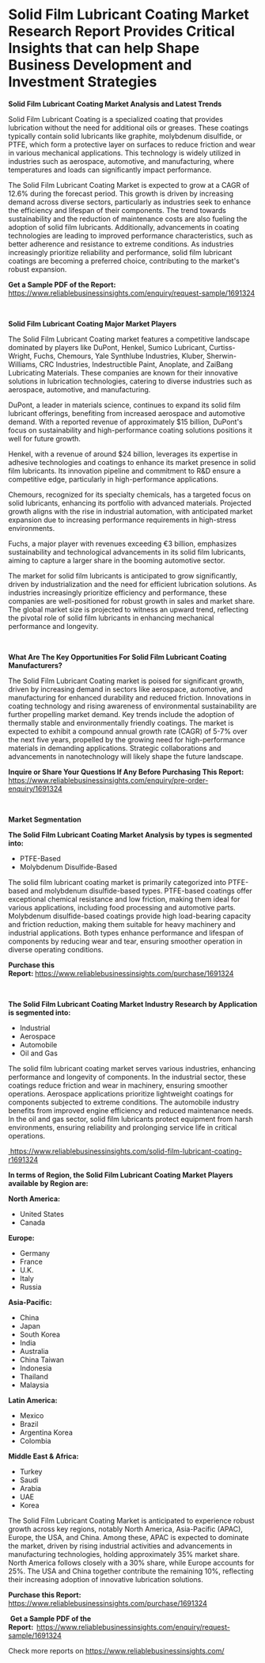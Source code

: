 <p><h1>Solid Film Lubricant Coating Market Research Report Provides Critical Insights that can help Shape Business Development and Investment Strategies</h1></p><p><strong>Solid Film Lubricant Coating Market Analysis and Latest Trends</strong></p>
<p><p>Solid Film Lubricant Coating is a specialized coating that provides lubrication without the need for additional oils or greases. These coatings typically contain solid lubricants like graphite, molybdenum disulfide, or PTFE, which form a protective layer on surfaces to reduce friction and wear in various mechanical applications. This technology is widely utilized in industries such as aerospace, automotive, and manufacturing, where temperatures and loads can significantly impact performance.</p><p>The Solid Film Lubricant Coating Market is expected to grow at a CAGR of 12.6% during the forecast period. This growth is driven by increasing demand across diverse sectors, particularly as industries seek to enhance the efficiency and lifespan of their components. The trend towards sustainability and the reduction of maintenance costs are also fueling the adoption of solid film lubricants. Additionally, advancements in coating technologies are leading to improved performance characteristics, such as better adherence and resistance to extreme conditions. As industries increasingly prioritize reliability and performance, solid film lubricant coatings are becoming a preferred choice, contributing to the market's robust expansion.</p></p>
<p><strong>Get a Sample PDF of the Report:&nbsp;</strong> <a href="https://www.reliablebusinessinsights.com/enquiry/request-sample/1691324?utm_campaign=3079&utm_medium=2&utm_source=Github&utm_content=ia&utm_term=26032025&utm_id=solid-film-lubricant-coating">https://www.reliablebusinessinsights.com/enquiry/request-sample/1691324</a></p>
<p>&nbsp;</p>
<p><strong>Solid Film Lubricant Coating Major Market Players</strong></p>
<p><p>The Solid Film Lubricant Coating market features a competitive landscape dominated by players like DuPont, Henkel, Sumico Lubricant, Curtiss-Wright, Fuchs, Chemours, Yale Synthlube Industries, Kluber, Sherwin-Williams, CRC Industries, Indestructible Paint, Anoplate, and ZaiBang Lubricating Materials. These companies are known for their innovative solutions in lubrication technologies, catering to diverse industries such as aerospace, automotive, and manufacturing.</p><p>DuPont, a leader in materials science, continues to expand its solid film lubricant offerings, benefiting from increased aerospace and automotive demand. With a reported revenue of approximately $15 billion, DuPont's focus on sustainability and high-performance coating solutions positions it well for future growth.</p><p>Henkel, with a revenue of around $24 billion, leverages its expertise in adhesive technologies and coatings to enhance its market presence in solid film lubricants. Its innovation pipeline and commitment to R&D ensure a competitive edge, particularly in high-performance applications.</p><p>Chemours, recognized for its specialty chemicals, has a targeted focus on solid lubricants, enhancing its portfolio with advanced materials. Projected growth aligns with the rise in industrial automation, with anticipated market expansion due to increasing performance requirements in high-stress environments.</p><p>Fuchs, a major player with revenues exceeding €3 billion, emphasizes sustainability and technological advancements in its solid film lubricants, aiming to capture a larger share in the booming automotive sector.</p><p>The market for solid film lubricants is anticipated to grow significantly, driven by industrialization and the need for efficient lubrication solutions. As industries increasingly prioritize efficiency and performance, these companies are well-positioned for robust growth in sales and market share. The global market size is projected to witness an upward trend, reflecting the pivotal role of solid film lubricants in enhancing mechanical performance and longevity.</p></p>
<p>&nbsp;</p>
<p><strong>What Are The Key Opportunities For Solid Film Lubricant Coating Manufacturers?</strong></p>
<p><p>The Solid Film Lubricant Coating market is poised for significant growth, driven by increasing demand in sectors like aerospace, automotive, and manufacturing for enhanced durability and reduced friction. Innovations in coating technology and rising awareness of environmental sustainability are further propelling market demand. Key trends include the adoption of thermally stable and environmentally friendly coatings. The market is expected to exhibit a compound annual growth rate (CAGR) of 5-7% over the next five years, propelled by the growing need for high-performance materials in demanding applications. Strategic collaborations and advancements in nanotechnology will likely shape the future landscape.</p></p>
<p><strong>Inquire or Share Your Questions If Any Before Purchasing This Report:</strong> <a href="https://www.reliablebusinessinsights.com/enquiry/pre-order-enquiry/1691324?utm_campaign=3079&utm_medium=2&utm_source=Github&utm_content=ia&utm_term=26032025&utm_id=solid-film-lubricant-coating">https://www.reliablebusinessinsights.com/enquiry/pre-order-enquiry/1691324</a></p>
<p>&nbsp;</p>
<p><strong>Market Segmentation</strong></p>
<p><strong>The Solid Film Lubricant Coating Market Analysis by types is segmented into:</strong></p>
<p><ul><li>PTFE-Based</li><li>Molybdenum Disulfide-Based</li></ul></p>
<p><p>The solid film lubricant coating market is primarily categorized into PTFE-based and molybdenum disulfide-based types. PTFE-based coatings offer exceptional chemical resistance and low friction, making them ideal for various applications, including food processing and automotive parts. Molybdenum disulfide-based coatings provide high load-bearing capacity and friction reduction, making them suitable for heavy machinery and industrial applications. Both types enhance performance and lifespan of components by reducing wear and tear, ensuring smoother operation in diverse operating conditions.</p></p>
<p><strong>Purchase this Report:&nbsp;</strong><a href="https://www.reliablebusinessinsights.com/purchase/1691324?utm_campaign=3079&utm_medium=2&utm_source=Github&utm_content=ia&utm_term=26032025&utm_id=solid-film-lubricant-coating">https://www.reliablebusinessinsights.com/purchase/1691324</a></p>
<p>&nbsp;</p>
<p><strong>The Solid Film Lubricant Coating Market Industry Research by Application is segmented into:</strong></p>
<p><ul><li>Industrial</li><li>Aerospace</li><li>Automobile</li><li>Oil and Gas</li></ul></p>
<p><p>The solid film lubricant coating market serves various industries, enhancing performance and longevity of components. In the industrial sector, these coatings reduce friction and wear in machinery, ensuring smoother operations. Aerospace applications prioritize lightweight coatings for components subjected to extreme conditions. The automobile industry benefits from improved engine efficiency and reduced maintenance needs. In the oil and gas sector, solid film lubricants protect equipment from harsh environments, ensuring reliability and prolonging service life in critical operations.</p></p>
<p><a href="https://www.reliablebusinessinsights.com/solid-film-lubricant-coating-r1691324?utm_campaign=3079&utm_medium=2&utm_source=Github&utm_content=ia&utm_term=26032025&utm_id=solid-film-lubricant-coating">&nbsp;https://www.reliablebusinessinsights.com/solid-film-lubricant-coating-r1691324</a></p>
<p><strong>In terms of Region, the Solid Film Lubricant Coating Market Players available by Region are:</strong></p>
<p>
    <p> <strong> North America: </strong>
        <ul>
            <li>United States</li>
            <li>Canada</li>
        </ul>
        </p> 
    <p> <strong> Europe: </strong>
        <ul>
            <li>Germany</li>
            <li>France</li>
            <li>U.K.</li>
            <li>Italy</li>
            <li>Russia</li>
        </ul>
        </p> 
    <p> <strong> Asia-Pacific: </strong>
        <ul>
            <li>China</li>
            <li>Japan</li>
            <li>South Korea</li>
            <li>India</li>
            <li>Australia</li>
            <li>China Taiwan</li>
            <li>Indonesia</li>
            <li>Thailand</li>
            <li>Malaysia</li>
        </ul>
        </p> 
    <p> <strong> Latin America: </strong>
        <ul>
            <li>Mexico</li>
            <li>Brazil</li>
            <li>Argentina Korea</li>
            <li>Colombia</li>
        </ul>
        </p> 
    <p> <strong> Middle East & Africa: </strong>
        <ul>
            <li>Turkey</li>
            <li>Saudi</li>
            <li>Arabia</li>
            <li>UAE</li>
            <li>Korea</li>
        </ul>
    </p>
    </p>
<p><p>The Solid Film Lubricant Coating Market is anticipated to experience robust growth across key regions, notably North America, Asia-Pacific (APAC), Europe, the USA, and China. Among these, APAC is expected to dominate the market, driven by rising industrial activities and advancements in manufacturing technologies, holding approximately 35% market share. North America follows closely with a 30% share, while Europe accounts for 25%. The USA and China together contribute the remaining 10%, reflecting their increasing adoption of innovative lubrication solutions.</p></p>
<p><strong>Purchase this Report: </strong><a href="https://www.reliablebusinessinsights.com/purchase/1691324?utm_campaign=3079&utm_medium=2&utm_source=Github&utm_content=ia&utm_term=26032025&utm_id=solid-film-lubricant-coating">https://www.reliablebusinessinsights.com/purchase/1691324</a></p>
<p>&nbsp;<strong>Get a Sample PDF of the Report:&nbsp;&nbsp;</strong><a href="https://www.reliablebusinessinsights.com/enquiry/request-sample/1691324?utm_campaign=3079&utm_medium=2&utm_source=Github&utm_content=ia&utm_term=26032025&utm_id=solid-film-lubricant-coating">https://www.reliablebusinessinsights.com/enquiry/request-sample/1691324</a></p>
<p><strong></strong></p>
<p>Check more reports on <a href="https://www.reliablebusinessinsights.com/?utm_campaign=3079&utm_medium=2&utm_source=Github&utm_content=ia&utm_term=26032025&utm_id=solid-film-lubricant-coating">https://www.reliablebusinessinsights.com/</a></p>